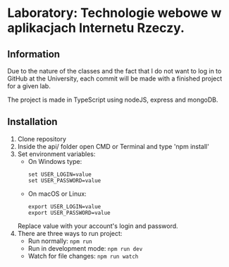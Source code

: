 # Laboratory: Technologie webowe w aplikacjach Internetu Rzeczy.

## Information
Due to the nature of the classes and the fact that I do not want to log in to GitHub at the University, each commit will be made with a finished project for a given lab.

The project is made in TypeScript using nodeJS, express and mongoDB.

## Installation
1. Clone repository
2. Inside the api/ folder open CMD or Terminal and type 'npm install'
3. Set environment variables:
    - On Windows type:
        ```
        set USER_LOGIN=value
        set USER_PASSWORD=value
        ```
    - On macOS or Linux:
        ```
        export USER_LOGIN=value
        export USER_PASSWORD=value
        ```
   Replace value with your account's login and password.
4. There are three ways to run project:
    - Run normally:
        `npm run`
    - Run in development mode:
        `npm run dev`
    - Watch for file changes:
        `npm run watch`